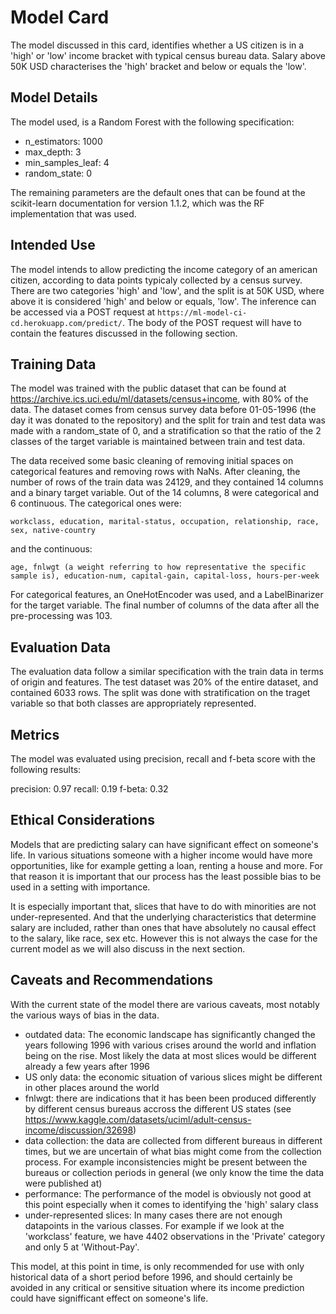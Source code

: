 # Model Card

The model discussed in this card, identifies whether a US citizen is in a 'high' or 'low' income bracket with typical census bureau data. Salary above 50K USD characterises the 'high' bracket and below or equals the 'low'.

## Model Details

The model used, is a Random Forest with the following specification:

- n_estimators: 1000
- max_depth: 3
- min_samples_leaf: 4
- random_state: 0

The remaining parameters are the default ones that can be found at the scikit-learn documentation for version 1.1.2, which was the RF implementation that was used.

## Intended Use

The model intends to allow predicting the income category of an american citizen, according to data points typicaly collected by a census survey. There are two categories 'high' and 'low', and the split is at 50K USD, where above it is considered 'high' and below or equals, 'low'. The inference can be accessed via a POST request at `https://ml-model-ci-cd.herokuapp.com/predict/`. The body of the POST request will have to contain the features discussed in the following section.

## Training Data

The model was trained with the public dataset that can be found at https://archive.ics.uci.edu/ml/datasets/census+income, with 80% of the data. The dataset comes from census survey data before 01-05-1996 (the day it was donated to the repository) and the split for train and test data was made with a random_state of 0, and a stratification so that the ratio of the 2 classes of the target variable is maintained between train and test data.

The data received some basic cleaning of removing initial spaces on categorical features and removing rows with NaNs. After cleaning, the number of rows of the train data was 24129, and they contained 14 columns and a binary target variable. Out of the 14 columns, 8 were categorical and 6 continuous. The categorical ones were:
```
workclass, education, marital-status, occupation, relationship, race, sex, native-country
```

and the continuous:
```
age, fnlwgt (a weight referring to how representative the specific sample is), education-num, capital-gain, capital-loss, hours-per-week
```

For categorical features, an OneHotEncoder was used, and a LabelBinarizer for the target variable. The final number of columns of the data after all the pre-processing was 103.

## Evaluation Data

The evaluation data follow a similar specification with the train data in terms of origin and features. The test dataset was 20% of the entire dataset, and contained 6033 rows. The split was done with stratification on the traget variable so that both classes are appropriately represented.

## Metrics

The model was evaluated using precision, recall and f-beta score with the following results:

precision: 0.97
recall: 0.19
f-beta: 0.32

## Ethical Considerations

Models that are predicting salary can have significant effect on someone's life. In various situations someone with a higher income would have more opportunities, like for example getting a loan, renting a house and more. For that reason it is important that our process has the least possible bias to be used in a setting with importance.

It is especially important that, slices that have to do with minorities are not under-represented. And that the underlying characteristics that determine salary are included, rather than ones that have absolutely no causal effect to the salary, like race, sex etc. However this is not always the case for the current model as we will also discuss in the next section.

## Caveats and Recommendations

With the current state of the model there are various caveats, most notably the various ways of bias in the data.

- outdated data: The economic landscape has significantly changed the years following 1996 with various crises around the world and inflation being on the rise. Most likely the data at most slices would be different already a few years after 1996
- US only data: the economic situation of various slices might be different in other places around the world
- fnlwgt: there are indications that it has been been produced differently by different census bureaus accross the different US states (see https://www.kaggle.com/datasets/uciml/adult-census-income/discussion/32698)
- data collection: the data are collected from different bureaus in different times, but we are uncertain of what bias might come from the collection process. For example inconsistencies might be present between the bureaus or collection periods in general (we only know the time the data were published at)
- performance: The performance of the model is obviously not good at this point especially when it comes to identifying the 'high' salary class
- under-represented slices: In many cases there are not enough datapoints in the various classes. For example if we look at the 'workclass' feature, we have 4402 observations in the 'Private' category and only 5 at 'Without-Pay'.

This model, at this point in time, is only recommended for use with only historical data of a short period before 1996, and should certainly be avoided in any critical or sensitive situation where its income prediction could have signifficant effect on someone's life.